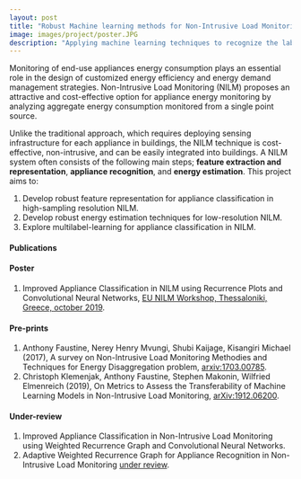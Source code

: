 ```yaml
---
layout: post
title: "Robust Machine learning methods for Non-Intrusive Load Monitoring (NILM)"
image: images/project/poster.JPG
description: "Applying machine learning techniques to recognize the labeled appliances and estimate their energy consumption once they are switched on"
---
```


Monitoring of end-use appliances energy consumption plays an essential role in the design of customized energy efficiency and energy demand management strategies. Non-Intrusive Load Monitoring (NILM) proposes an attractive and cost-effective option for appliance energy monitoring by analyzing aggregate energy consumption monitored from a single point source.

Unlike the traditional approach, which requires deploying sensing infrastructure for each appliance in buildings, the NILM technique is cost-effective, non-intrusive, and can be easily integrated into buildings. A NILM system often consists of the following main steps; **feature extraction and representation**, **appliance recognition**, and **energy estimation**. This project aims to:
1. Develop robust feature representation for appliance classification in high-sampling resolution NILM.
2. Develop robust energy estimation techniques for low-resolution NILM.
3. Explore multilabel-learning for appliance classification in NILM. 

#### Publications

#### Poster
1. Improved Appliance Classification in NILM using Recurrence Plots and Convolutional Neural Networks, [EU NILM Workshop, Thessaloniki, Greece, october 2019](http://www.nilm.eu/).
  
#### Pre-prints
1. Anthony Faustine, Nerey Henry Mvungi, Shubi Kaijage, Kisangiri Michael (2017), A survey on Non-Intrusive Load Monitoring Methodies and Techniques for Energy Disaggregation problem, [arxiv:1703.00785](https://arxiv.org/abs/1703.00785).
2. Christoph Klemenjak, Anthony Faustine, Stephen Makonin, Wilfried Elmenreich (2019), On Metrics to Assess the Transferability of Machine Learning Models in Non-Intrusive Load Monitoring, [arXiv:1912.06200](https://arxiv.org/abs/1912.06200).

#### Under-review
1. Improved Appliance Classification in  Non-Intrusive Load Monitoring using  Weighted Recurrence Graph and Convolutional Neural Networks.
2. Adaptive Weighted Recurrence Graph for Appliance Recognition in Non-Intrusive Load Monitoring [under review]().
   